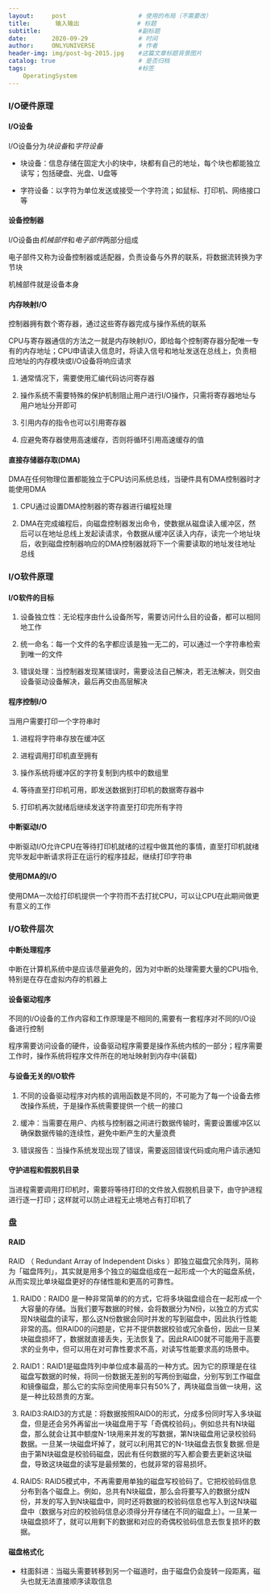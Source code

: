 ```yaml
---
layout:     post                    # 使用的布局（不需要改）
title:       输入输出                # 标题 
subtitle:                           #副标题
date:       2020-09-29              # 时间
author:     ONLYUNIVERSE            # 作者
header-img: img/post-bg-2015.jpg    #这篇文章标题背景图片
catalog: true                       # 是否归档
tags:                               #标签
    OperatingSystem
---
```


### I/O硬件原理

#### I/O设备

I/O设备分为*块设备*和*字符设备*

* 块设备：信息存储在固定大小的块中，块都有自己的地址，每个块也都能独立读写；包括硬盘、光盘、U盘等

* 字符设备：以字符为单位发送或接受一个字符流；如鼠标、打印机、网络接口等

#### 设备控制器

I/O设备由*机械部件*和*电子部件*两部分组成

电子部件又称为设备控制器或适配器，负责设备与外界的联系，将数据流转换为字节块

机械部件就是设备本身

#### 内存映射I/O

控制器拥有数个寄存器，通过这些寄存器完成与操作系统的联系

CPU与寄存器通信的方法之一就是内存映射I/O，即给每个控制寄存器分配唯一专有的内存地址；CPU申请读入信息时，将读入信号和地址发送在总线上，负责相应地址的内存模块或I/O设备将响应请求

1. 通常情况下，需要使用汇编代码访问寄存器

2. 操作系统不需要特殊的保护机制阻止用户进行I/O操作，只需将寄存器地址与用户地址分开即可

3. 引用内存的指令也可以引用寄存器

4. 应避免寄存器使用高速缓存，否则将循环引用高速缓存的值

#### 直接存储器存取(DMA)

DMA在任何物理位置都能独立于CPU访问系统总线，当硬件具有DMA控制器时才能使用DMA

1. CPU通过设置DMA控制器的寄存器进行编程处理

2. DMA在完成编程后，向磁盘控制器发出命令，使数据从磁盘读入缓冲区，然后可以在地址总线上发起读请求，令数据从缓冲区读入内存，读完一个地址块后，收到磁盘控制器响应的DMA控制器就将下一个需要读取的地址发往地址总线

### I/O软件原理

#### I/O软件的目标

1. 设备独立性：无论程序由什么设备所写，需要访问什么目的设备，都可以相同地工作

2. 统一命名：每一个文件的名字都应该是独一无二的，可以通过一个字符串检索到唯一的文件

3. 错误处理：当控制器发现某错误时，需要设法自己解决，若无法解决，则交由设备驱动设备解决，最后再交由高层解决

#### 程序控制I/O

当用户需要打印一个字符串时

1. 进程将字符串存放在缓冲区

2. 进程调用打印机直至拥有

3. 操作系统将缓冲区的字符复制到内核中的数组里

4. 等待直至打印机可用，即发送数据到打印机的数据寄存器中

5. 打印机再次就绪后继续发送字符直至打印完所有字符

#### 中断驱动I/O

中断驱动I/O允许CPU在等待打印机就绪的过程中做其他的事情，直至打印机就绪完毕发起中断请求将正在运行的程序挂起，继续打印字符串

#### 使用DMA的I/O

使用DMA一次给打印机提供一个字符而不去打扰CPU，可以让CPU在此期间做更有意义的工作

### I/O软件层次

#### 中断处理程序

中断在计算机系统中是应该尽量避免的，因为对中断的处理需要大量的CPU指令,特别是在存在虚拟内存的机器上

#### 设备驱动程序

不同的I/O设备的工作内容和工作原理是不相同的,需要有一套程序对不同的I/O设备进行控制

程序需要访问设备的硬件，设备驱动程序需要是操作系统内核的一部分；程序需要工作时，操作系统将程序文件所在的地址映射到内存中(装载)

#### 与设备无关的I/O软件

1. 不同的设备驱动程序对内核的调用函数是不同的，不可能为了每一个设备去修改操作系统，于是操作系统需要提供一个统一的接口

2. 缓冲：当需要在用户、内核与控制器之间进行数据传输时，需要设置缓冲区以确保数据传输的连续性，避免中断产生的大量浪费

3. 错误报告：当操作系统发现出现了错误，需要返回错误代码或向用户请示通知

#### 守护进程和假脱机目录

当进程需要调用打印机时，需要将等待打印的文件放入假脱机目录下，由守护进程进行逐一打印；这样就可以防止进程无止境地占有打印机了

### 盘

#### RAID

RAID （ Redundant Array of Independent Disks ）即独立磁盘冗余阵列，简称为「磁盘阵列」，其实就是用多个独立的磁盘组成在一起形成一个大的磁盘系统，从而实现比单块磁盘更好的存储性能和更高的可靠性。

1. RAID0：RAID0 是一种非常简单的的方式，它将多块磁盘组合在一起形成一个大容量的存储。当我们要写数据的时候，会将数据分为N份，以独立的方式实现N块磁盘的读写，那么这N份数据会同时并发的写到磁盘中，因此执行性能非常的高。但RAID0的问题是，它并不提供数据校验或冗余备份，因此一旦某块磁盘损坏了，数据就直接丢失，无法恢复了。因此RAID0就不可能用于高要求的业务中，但可以用在对可靠性要求不高，对读写性能要求高的场景中。

2. RAID1：RAID1是磁盘阵列中单位成本最高的一种方式。因为它的原理是在往磁盘写数据的时候，将同一份数据无差别的写两份到磁盘，分别写到工作磁盘和镜像磁盘，那么它的实际空间使用率只有50%了，两块磁盘当做一块用，这是一种比较昂贵的方案。

3. RAID3:RAID3的方式是：将数据按照RAID0的形式，分成多份同时写入多块磁盘，但是还会另外再留出一块磁盘用于写「奇偶校验码」。例如总共有N块磁盘，那么就会让其中额度N-1块用来并发的写数据，第N块磁盘用记录校验码数据。一旦某一块磁盘坏掉了，就可以利用其它的N-1块磁盘去恢复数据.但是由于第N块磁盘是校验码磁盘，因此有任何数据的写入都会要去更新这块磁盘，导致这块磁盘的读写是最频繁的，也就非常的容易损坏。

4. RAID5: RAID5模式中，不再需要用单独的磁盘写校验码了。它把校验码信息分布到各个磁盘上。例如，总共有N块磁盘，那么会将要写入的数据分成N份，并发的写入到N块磁盘中，同时还将数据的校验码信息也写入到这N块磁盘中（数据与对应的校验码信息必须得分开存储在不同的磁盘上）。一旦某一块磁盘损坏了，就可以用剩下的数据和对应的奇偶校验码信息去恢复损坏的数据。

#### 磁盘格式化

* 柱面斜进：当磁头需要转移到另一个磁道时，由于磁盘仍会旋转一段距离，磁头也就无法直接顺序读取信息
